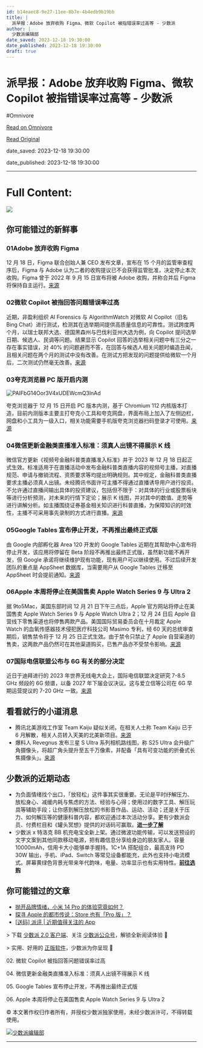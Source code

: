 ```yaml
---
id: b14eaec8-9e27-11ee-8b7e-4b4edb9b19bb
title: |
  派早报：Adobe 放弃收购 Figma、微软 Copilot 被指错误率过高等 - 少数派
author: |
  少数派编辑部
date_saved: 2023-12-18 19:30:00
date_published: 2023-12-18 19:30:00
draft: true
---
```


# 派早报：Adobe 放弃收购 Figma、微软 Copilot 被指错误率过高等 - 少数派
#Omnivore

[Read on Omnivore](https://omnivore.app/me/adobe-figma-copilot-18c80593c73)

[Read Original](https://sspai.com/post/85166)

date_saved: 2023-12-18 19:30:00

date_published: 2023-12-18 19:30:00

--- 

# Full Content: 

![](https://proxy-prod.omnivore-image-cache.app/0x0,srLBtUKMUsfL91xy4WYmK96LOilybaJFMsxGMIh9-qUw/https://cdn.sspai.com/2023/12/18/article/4c49dc17-9f1d-20f6-0a32-cbfa247a4170.png?imageMogr2/auto-orient/quality/95/thumbnail/!456x456r/gravity/Center/crop/456x456/interlace/1)

## 你可能错过的新鲜事

### 01Adobe 放弃收购 Figma

12 月 18 日，Figma 联合创始人兼 CEO 发布文章，宣布在 15 个月的监管审查程序后，Figma 与 Adobe 认为二者的收购提议已不会获得监管批准，决定停止本次收购。Figma 曾于 2022 年 9 月 15 日宣布将被 Adobe 收购，并称合并后 Figma 将保持自主运行。[来源](https://sspai.com/link?target=https%3A%2F%2Fwww.figma.com%2Fblog%2Ffigma-adobe-abandon-proposed-merger%2F)

### 02微软 Copilot 被指回答问题错误率过高

近期，非盈利组织 AI Forensics 与 AlgorithmWatch 对微软 AI Copilot（旧名 Bing Chat）进行测试，检测其在选举期间提供高质量信息的可靠性。测试跨度两个月，以瑞士联邦大选、德国黑森州与巴伐利亚州大选为例，向 Copilot 提问选举日期、候选人、民调等问题。结果显示 Copilot 回答的选举相关问题中有三分之一存在事实错误，对 40% 的问题避而不答，在回答与候选人相关问题时编造丑闻，且相关问题在两个月的测试中没有改善。在测试方把发现的问题提供给微软一个月后，二次测试仍然毫无改善。[来源](https://sspai.com/link?target=https%3A%2F%2Faiforensics.org%2Fwork%2Fbing-chat-elections)

### 03夸克浏览器 PC 版开启内测

![PAIFbG14Oor3V4xUDEWcmQ3lnAd](https://proxy-prod.omnivore-image-cache.app/0x0,sS0NMsdHZbFIdZtcICq01NUyM2YMAw4s8mCln3gltzqE/https://cdn.sspai.com/editor/u_/cm06j55b34t99qr7mscg?imageView2/2/w/1120/q/90/interlace/1/ignore-error/1)

夸克浏览器于 12 月 15 日开启 PC 版本内测，基于 Chromium 112 内核版本打造，目前内测版本主要主打夸克小工具和夸克网盘，界面布局上加入了左侧边栏，网盘和小工具为一级入口，相关功能需要手机版夸克浏览器扫码登录才可使用。[来源](https://sspai.com/link?target=https%3A%2F%2Fb.quark.cn%2Fapps%2FFxx%5FyPhFk%2Froutes%2FinternalBeta)

### 04微信更新金融类直播准入标准：须真人出镜不得展示 K 线

微信官方更新《视频号金融科普类直播准入标准》并于 2023 年 12 月 18 日起正式生效。标准适用于在直播活动中发布金融科普类直播内容的视频号主播，对直播规范、申请与撤销流程、资质要求等均提出明确规则。其中规定，金融科普类直播要求主播必须真人出镜。未经腾讯书面许可主播不得通过直播诱导用户进行投资。不允许通过直播间输出具体的投资建议，包括但不限于：对具体的行业或股票板块等进行分析预测，对未来的行情下定论；展示 K 线图，并对其中的数值、走势等进行讲解分析。如主播围绕证券基金相关知识进行科普直播，为保障知识的时效性，主播不可采用事先录制的方式进行直播。[来源](https://www.ithome.com/0/739/892.htm)

### 05Google Tables 宣布停止开发，不再推出最终正式版

由 Google 内部孵化器 Area 120 开发的 Google Tables 近期在其帮助中心宣布将停止开发，该应用将停留在 Beta 阶段不再推出最终正式版，虽然新功能不再开发，但 Google 承诺将继续维护现有功能，现有用户可以继续使用。不过后续开发团队的重点是 AppSheet 数据库，当需要用户从 Google Tables 迁移至 AppSheet 时会提前通知。[来源](https://sspai.com/link?target=https%3A%2F%2Fsupport.google.com%2Farea120-tables%2Fanswer%2F10831919%3Fhl%3Den)

### 06Apple 本周将停止在美国售卖 Apple Watch Series 9 与 Ultra 2

据 9to5Mac，美国东部时间 12 月 21 日下午三点后，Apple 官方网站将停止在美国售卖 Apple Watch Series 9 与 Apple Watch Ultra 2；12 月 24 日后 Apple 自营线下零售渠道也将停售两款产品。美国国际贸易委员会在十月裁定 Apple Watch 的血氧传感器技术侵犯医疗科技公司 Masimo 专利，经 60 天的总统审查期后，销售禁令将于 12 月 25 日正式生效。由于禁令只禁止了 Apple 自营渠道的售卖，这两款产品仍然可在其他渠道购买，已售产品亦不受禁令影响。[来源](https://sspai.com/link?target=https%3A%2F%2F9to5mac.com%2F2023%2F12%2F18%2Fapple-halting-apple-watch-series-9-and-apple-watch-ultra-2-sales%2F)

### 07国际电信联盟公布与 6G 有关的部分决定

近日于迪拜进行的 2023 年世界无线电大会上，国际电信联盟决定研究 7-8.5 GHz 频段的 6G 频谱，以备 2027 年下届会议决议。这与爱立信等公司在 6G 早期运营提议的 7-20 GHz 一致。[来源](https://sspai.com/link?target=https%3A%2F%2Fwww.lightreading.com%2F6g%2F6ghz-satellites-and-6g-addressed-at-wrc-23)

## 看看就行的小道消息

* 腾讯北美游戏工作室 Team Kaiju 疑似关闭，在相关人士称 Team Kaiju 已于 6 月解散，相关人员转入天美的北美新项目。[来源](https://www.ithome.com/0/740/054.htm)
* 爆料人 Revegnus 发布三星 S Ultra 系列相机路线图，称 S25 Ultra 会升级广角摄像头，将超广角头提升至五千万像素，并配备「具有可变功能的折叠式长焦摄像头」。[来源](https://sspai.com/link?target=https%3A%2F%2Fwww.androidauthority.com%2Fsamsung-galaxy-s-ultra-camera-roadmap-s25-ultra-3395330%2F)

## 少数派的近期动态

* 为负面情绪找个出口，「放轻松」这件事其实很重要。无论是平时纾解压力、放松身心、减缓内耗与焦虑的方法、经验与心得；使用过的数字工具、解压玩具等辅助手段；让你感到解压放松的书影音作品、运动、活动；还是关于压力、如何解压等的健康科普内容，都欢迎通过本次活动分享。更有少数派会员、付费栏目和《罐头冥想》提供的对话码可赢取。[**进一步了解**](https://sspai.com/post/84979)
* 少数派 x 特洛克 BB 机充电宝全新上架。通过微波功能传输，可以发送预设的文字文案到其他同款移动电源，把有趣信息分享给身边的朋友家人。容量 10000mAh，信用卡大小能够单手握持。1C+1A 搭配组合，最高支持 PD 30W 输出，手机、iPad、Switch 等常见设备都能充，此外也支持小电流模式。屏幕黄绿色背景光带来年代韵味，电量、功率显示也有实用特性。[**前往选购**](https://item.taobao.com/item.htm?ft=t&id=754157156095)

## 你可能错过的文章

* [抛开品牌情绪，小米 14 Pro 的体验究竟如何？](https://sspai.com/post/85064)
* [探寻 Apple 的都市传说：Store 也有「Pro 版」？](https://sspai.com/post/84561)
* [\[送码\] 派评 | 近期值得关注的 App](https://sspai.com/post/85158)

\> 下载 [少数派 2.0 客户端](https://sspai.com/page/client)、关注 [少数派公众号](https://sspai.com/s/J71e)，解锁全新阅读体验 📰

\> 实用、好用的 [正版软件](https://sspai.com/mall)，少数派为你呈现 🚀

02\. 微软 Copilot 被指回答问题错误率过高

04\. 微信更新金融类直播准入标准：须真人出镜不得展示 K 线

05\. Google Tables 宣布停止开发，不再推出最终正式版

06\. Apple 本周将停止在美国售卖 Apple Watch Series 9 与 Ultra 2

© 本文著作权归作者所有，并授权少数派独家使用，未经少数派许可，不得转载使用。

[![少数派编辑部](https://proxy-prod.omnivore-image-cache.app/0x0,sV6aAoFQnNwOyMN71Db5E-0pEHa0VchzwYBgmlo17Zos/https://cdn.sspai.com/article/620926da-cd5f-5853-7961-de06067f507f.jpeg?imageMogr2/auto-orient/quality/95/thumbnail/!84x84r/gravity/Center/crop/84x84/interlace/1)](https://sspai.com/u/ee0vj778/updates)

---

